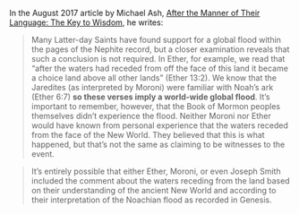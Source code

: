
In the August 2017 article by Michael Ash, [After the Manner of Their Language: The Key to Wisdom](https://www.fairmormon.org/conference/august-2017/after-the-manner-of-their-language), he writes:

> Many Latter-day Saints have found support for a global flood within the pages of the Nephite record, but a closer examination reveals that such a conclusion is not required. In Ether, for example, we read that “after the waters had receded from off the face of this land it became a choice land above all other lands” (Ether 13:2). We know that the Jaredites (as interpreted by Moroni) were familiar with Noah’s ark (Ether 6:7) **so these verses imply a world-wide global flood**. It’s important to remember, however, that the Book of Mormon peoples themselves didn’t experience the flood. Neither Moroni nor Ether would have known from personal experience that the waters receded from the face of the New World. They believed that this is what happened, but that’s not the same as claiming to be witnesses to the event.

> It’s entirely possible that either Ether, Moroni, or even Joseph Smith included the comment about the waters receding from the land based on their understanding of the ancient New World and according to their interpretation of the Noachian flood as recorded in Genesis.
